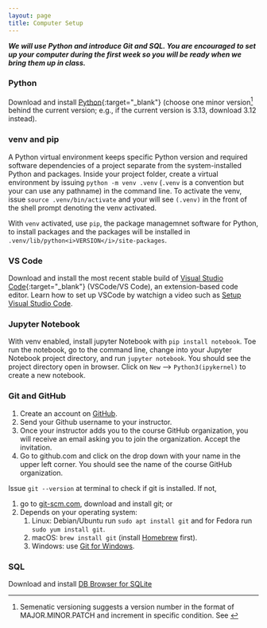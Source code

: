 ```yaml
---
layout: page
title: Computer Setup
---
```


***We will use Python and introduce Git and SQL. You are encouraged to set up your computer during the first week so you will be ready when we bring them up in class.***

### Python

Download and install [Python](https://www.python.org/downloads/){:target="_blank"} (choose one minor version[^1] behind the current version; e.g., if the current version is 3.13, download 3.12 instead). 

### venv and pip

A Python virtual environment keeps specific Python version and required software dependencies of a project separate from the system-installed Python and packages. Inside your project folder, create a virtual environment by issuing `python -m venv .venv` (`.venv` is a convention but your can use any pathname) in the command line. To activate the venv, issue `source .venv/bin/activate` and your will see `(.venv)` in the front of the shell prompt denoting the venv activated. 

With `venv` activated, use `pip`, the package managemnet software for Python, to install packages and the packages will be installed in `.venv/lib/python<i>VERSION</i>/site-packages`. 

### VS Code
Download and install the most recent stable build of [Visual Studio Code](https://code.visualstudio.com/){:target="_blank"} (VSCode/VS Code), an extension-based code editor. Learn how to set up VSCode by watchign a video such as [Setup Visual Studio Code](https://code.visualstudio.com/learn/get-started/basics). 

### Jupyter Notebook
With venv enabled, install jupyter Notebook with `pip install notebook`. Toe run the notebook, go to the command line, change into your Jupyter Notebook project directory, and run `jupyter notebook`. You should see the project directory open in browser. Click on `New` --> `Python3(ipykernel)` to create a new notebook. 

### Git and GitHub

1. Create an account on [GitHub](https://github.com).
2. Send your Github username to your instructor.
3. Once your instructor adds you to the course GitHub organization, you will receive an email asking you to join the organization. Accept the invitation.
4. Go to github.com and click on the drop down with your name in the upper left corner. You should see the name of the course GitHub organization.


Issue `git --version` at terminal to check if git is installed. If not, 
1. go to [git-scm.com](https://git-scm.org), download and install git; or 
2. Depends on your operating system:
   1. Linux: Debian/Ubuntu run `sudo apt install git` and for Fedora run `sudo yum install git`.
   2. macOS: `brew install git` (install [Homebrew](https://brew.sh) first). 
   3. Windows: use [Git for Windows](https://gitforwindows.org/). 


### SQL

Download and install [DB Browser for SQLite](http://sqlitebrowser.org/)

[^1]: Semenatic versioning suggests a version number in the format of MAJOR.MINOR.PATCH and increment in specific condition. See <a href="https://semver.org/" target="_blank">